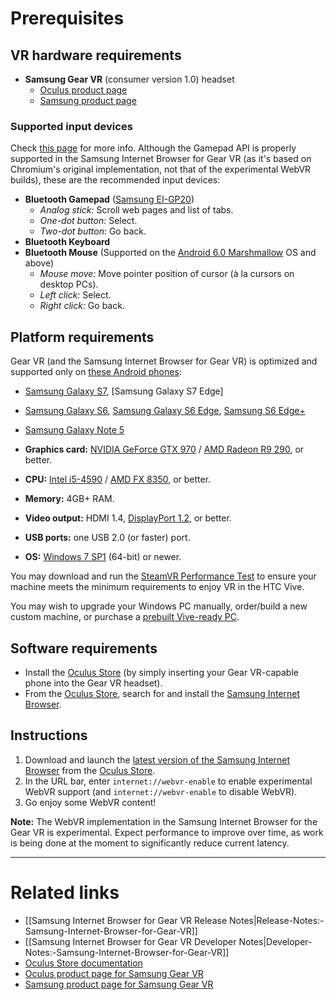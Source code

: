 # Prerequisites

## VR hardware requirements

* **Samsung Gear VR** (consumer version 1.0) headset
  * [Oculus product page](https://www3.oculus.com/gear-vr/)
  * [Samsung product page](http://www.samsung.com/us/explore/gear-vr/)

### Supported input devices

Check [this page](http://developer.samsung.com/internet#gearvr-overview) for more info. Although the Gamepad API is properly supported in the Samsung Internet Browser for Gear VR (as it's based on Chromium's original implementation, not that of the experimental WebVR builds), these are the recommended input devices:

* **Bluetooth Gamepad** ([Samsung EI-GP20](http://www.samsung.com/sg/consumer/mobile-devices/accessories/others/EI-GP20HNBEGWW/))
  * _Analog stick:_ Scroll web pages and list of tabs.
  * _One-dot button:_ Select.
  * _Two-dot button:_ Go back.
* **Bluetooth Keyboard**
* **Bluetooth Mouse** (Supported on the [Android 6.0 Marshmallow](https://www.android.com/versions/marshmallow-6-0/) OS and above)
  * _Mouse move:_ Move pointer position of cursor (à la cursors on desktop PCs).
  * _Left click:_ Select.
  * _Right click:_ Go back.

## Platform requirements

Gear VR (and the Samsung Internet Browser for Gear VR) is optimized and supported only on [these Android phones](
https://www3.oculus.com/en-us/gear-vr/):

* [Samsung Galaxy S7](http://www.samsung.com/us/explore/galaxy-s7-features-and-specs/), [Samsung Galaxy S7 Edge]
* [Samsung Galaxy S6](http://www.samsung.com/global/galaxy/galaxys6/galaxy-s6/), [Samsung Galaxy S6 Edge](http://www.samsung.com/global/galaxy/galaxys6/galaxy-s6-edge/), [Samsung S6 Edge+](http://www.samsung.com/global/galaxy/galaxy-s6-edge-plus/)
* [Samsung Galaxy Note 5](http://www.samsung.com/global/galaxy/galaxy-note5/)

* **Graphics card:** [NVIDIA GeForce GTX 970](http://www.geforce.com/hardware/desktop-gpus/geforce-gtx-970) / [AMD Radeon R9 290](https://www.amd.com/en-us/products/graphics/desktop/r9), or better.
* **CPU:** [Intel i5-4590](http://ark.intel.com/products/80815/Intel-Core-i5-4590-Processor-6M-Cache-up-to-3_70-GHz) / [AMD FX 8350](https://www.amd.com/en-us/products/processors/desktop/fx), or better.
* **Memory:** 4GB+ RAM.
* **Video output:** HDMI 1.4, [DisplayPort 1.2](http://www.displayport.org/faq/), or better.
* **USB ports:** one USB 2.0 (or faster) port.
* **OS:** [Windows 7 SP1](https://support.microsoft.com/en-us/help/15090/windows-7-install-service-pack-1-sp1) (64-bit) or newer.

You may download and run the [SteamVR Performance Test](http://store.steampowered.com/app/323910/) to ensure your machine meets the minimum requirements to enjoy VR in the HTC Vive.

You may wish to upgrade your Windows PC manually, order/build a new custom machine, or purchase a [prebuilt Vive-ready PC](https://www.vive.com/ready/).

## Software requirements

* Install the [Oculus Store](https://product-guides.oculus.com/en-us/documentation/gear-vr/latest/concepts/ug-b-st-store/) (by simply inserting your Gear VR-capable phone into the Gear VR headset).
* From the [Oculus Store](https://product-guides.oculus.com/en-us/documentation/gear-vr/latest/concepts/ug-b-st-store/), search for and install the [Samsung Internet Browser](http://developer.samsung.com/internet#gearvr-overview).

## Instructions

1. Download and launch the [latest version of the Samsung Internet Browser](http://developer.samsung.com/internet#gearvr-overview) from the [Oculus Store](https://product-guides.oculus.com/en-us/documentation/gear-vr/latest/concepts/ug-b-st-store/).
2. In the URL bar, enter `internet://webvr-enable` to enable experimental WebVR support (and `internet://webvr-enable` to disable WebVR).
3. Go enjoy some WebVR content!

**Note:** The WebVR implementation in the Samsung Internet Browser for the Gear VR is experimental. Expect performance to improve over time, as work is being done at the moment to significantly reduce current latency.

<hr>

# Related links

* [[Samsung Internet Browser for Gear VR Release Notes|Release-Notes:-Samsung-Internet-Browser-for-Gear-VR]]
* [[Samsung Internet Browser for Gear VR Developer Notes|Developer-Notes:-Samsung-Internet-Browser-for-Gear-VR]]
* [Oculus Store documentation](https://product-guides.oculus.com/en-us/documentation/gear-vr/latest/concepts/ug-b-st-store/)
* [Oculus product page for Samsung Gear VR](https://www3.oculus.com/gear-vr/)
* [Samsung product page for Samsung Gear VR](http://www.samsung.com/us/explore/gear-vr/)
